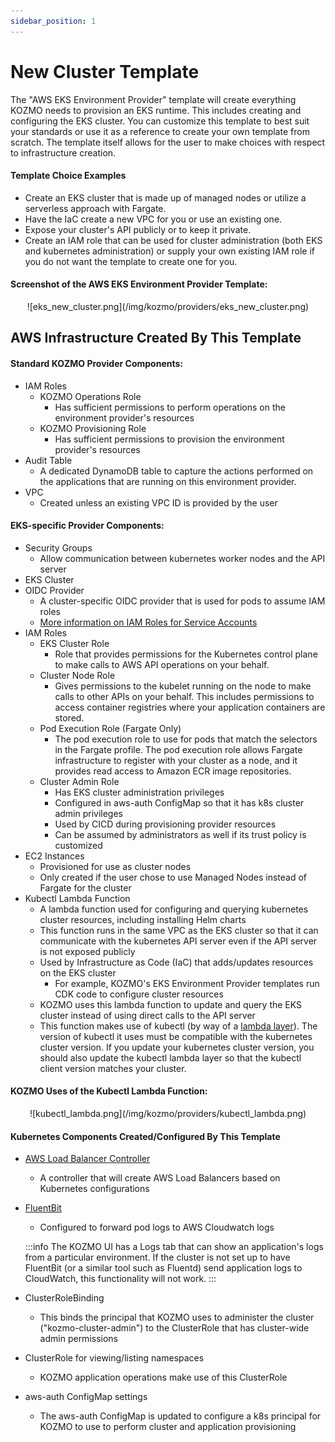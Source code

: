 ```yaml
---
sidebar_position: 1
---
```


# New Cluster Template

The "AWS EKS Environment Provider" template will create everything KOZMO needs to provision an EKS runtime. This includes creating and configuring the EKS cluster. You can customize this template to best suit your standards or use it as a reference to create your own template from scratch. The template itself allows for the user to make choices with respect to infrastructure creation. 

#### Template Choice Examples
  * Create an EKS cluster that is made up of managed nodes or utilize a serverless approach with Fargate. 
  * Have the IaC create a new VPC for you or use an existing one. 
  * Expose your cluster's API publicly or to keep it private. 
  * Create an IAM role that can be used for cluster administration (both EKS and kubernetes administration) or supply your own existing IAM role if you do not want the template to create one for you.

#### Screenshot of the AWS EKS Environment Provider Template:
<p align="center">
![eks_new_cluster.png](/img/kozmo/providers/eks_new_cluster.png)
</p>

## AWS Infrastructure Created By This Template

#### Standard KOZMO Provider Components:
- IAM Roles
  - KOZMO Operations Role
    * Has sufficient permissions to perform operations on the environment provider's resources
  - KOZMO Provisioning Role
    * Has sufficient permissions to provision the environment provider's resources
- Audit Table
  * A dedicated DynamoDB table to capture the actions performed on the applications that are running on this environment provider.
- VPC
  * Created unless an existing VPC ID is provided by the user

#### EKS-specific Provider Components:
- Security Groups
  * Allow communication between kubernetes worker nodes and the API server
- EKS Cluster
- OIDC Provider
  * A cluster-specific OIDC provider that is used for pods to assume IAM roles
  * [More information on IAM Roles for Service Accounts](https://docs.aws.amazon.com/eks/latest/userguide/iam-roles-for-service-accounts.html)
- IAM Roles
  - EKS Cluster Role
    * Role that provides permissions for the Kubernetes control plane to make calls to AWS API operations on your behalf.
  - Cluster Node Role
    *	Gives permissions to the kubelet running on the node to make calls to other APIs on your behalf. This includes permissions to access container registries where your application containers are stored.
  - Pod Execution Role (Fargate Only)
    * The pod execution role to use for pods that match the selectors in the Fargate profile. The pod execution role allows Fargate infrastructure to register with your cluster as a node, and it provides read access to Amazon ECR image repositories.
  - Cluster Admin Role
    * Has EKS cluster administration privileges
    * Configured in aws-auth ConfigMap so that it has k8s cluster admin privileges
    * Used by CICD during provisioning provider resources
    * Can be assumed by administrators as well if its trust policy is customized
- EC2 Instances
  * Provisioned for use as cluster nodes
  * Only created if the user chose to use Managed Nodes instead of Fargate for the cluster
- Kubectl Lambda Function
  * A lambda function used for configuring and querying kubernetes cluster resources, including installing Helm charts
  * This function runs in the same VPC as the EKS cluster so that it can communicate with the kubernetes API server even if the API server is not exposed publicly
  * Used by Infrastructure as Code (IaC) that adds/updates resources on the EKS cluster
    * For example, KOZMO's EKS Environment Provider templates run CDK code to configure cluster resources
  * KOZMO uses this lambda function to update and query the EKS cluster instead of using direct calls to the API server
  * This function makes use of kubectl (by way of a [lambda layer](https://docs.aws.amazon.com/lambda/latest/dg/chapter-layers.html)). The version of kubectl it uses must be compatible with the kubernetes cluster version. If you update your kubernetes cluster version, you should also update the kubectl lambda layer so that the kubectl client version matches your cluster.
  
#### KOZMO Uses of the Kubectl Lambda Function:
<p align="center">
![kubectl_lambda.png](/img/kozmo/providers/kubectl_lambda.png)
</p>

#### Kubernetes Components Created/Configured By This Template

* [AWS Load Balancer Controller](https://docs.aws.amazon.com/eks/latest/userguide/aws-load-balancer-controller.html)
  * A controller that will create AWS Load Balancers based on Kubernetes configurations
* [FluentBit](https://fluentbit.io/)
  * Configured to forward pod logs to AWS Cloudwatch logs

  :::info
  The KOZMO UI has a Logs tab that can show an application's logs from a particular environment. If the cluster is not set up to have FluentBit (or a similar tool such as Fluentd) send application logs to CloudWatch, this functionality will not work.
  :::

* ClusterRoleBinding
  * This binds the principal that KOZMO uses to administer the cluster ("kozmo-cluster-admin") to the ClusterRole that has cluster-wide admin permissions
* ClusterRole for viewing/listing namespaces
  * KOZMO application operations make use of this ClusterRole
* aws-auth ConfigMap settings
  * The aws-auth ConfigMap is updated to configure a k8s principal for KOZMO to use to perform cluster and application provisioning

